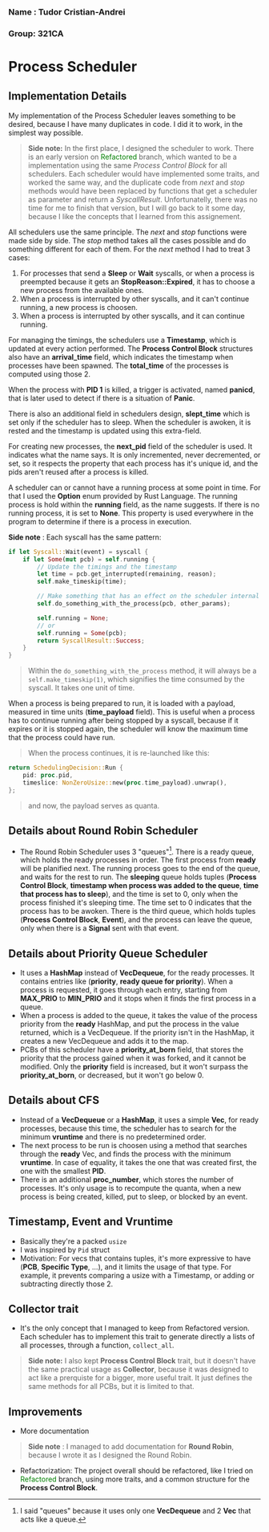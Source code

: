 ### Name : Tudor Cristian-Andrei
### Group: 321CA


# Process Scheduler

## Implementation Details

My implementation of the Process Scheduler leaves something to be desired, because I have many duplicates in code. I did it to work, in the simplest way possible.
> **Side note:** In the first place, I designed the scheduler to work. There is an early version on <span style="color:green">Refactored</span> branch, which wanted to be a implementation using the same *Process Control Block* for all schedulers. Each scheduler would have implemented some traits, and worked the same way, and the duplicate code from *next* and *stop* methods would have been replaced by functions that get a scheduler as parameter and return a *SyscallResult*. Unfortunatelly, there was no time for me to finish that version, but I will go back to it some day, because I like the concepts that I learned from this assignement.

All schedulers use the same principle. The *next* and *stop* functions were made side by side. The *stop* method takes all the cases possible and do something different for each of them. For the *next* method I had to treat 3 cases:

1. For processes that send a **Sleep** or **Wait** syscalls, or when a process is preempted because it gets an **StopReason::Expired**, it has to choose a new process from the available ones.
2. When a process is interrupted by other syscalls, and it can't continue running, a new process is choosen.
3. When a process is interrupted by other syscalls, and it can continue running.

For managing the timings, the schedulers use a **Timestamp**, which is updated at every action performed. The **Process Control Block** structures also have an **arrival_time** field, which indicates the timestamp when processes have been spawned. The **total_time** of the processes is computed using those 2.

When the process with **PID 1** is killed, a trigger is activated, named **panicd**, that is later used to detect if there is a situation of **Panic**.

There is also an additional field in schedulers design, **slept_time** which is set only if the scheduler has to sleep. When the scheduler is awoken, it is rested and the timestamp is updated using this extra-field.

For creating new processes, the **next_pid** field of the scheduler is used. It indicates what the name says. It is only incremented, never decremented, or set, so it respects the property that each process has it's unique id, and the pids aren't reused after a process is killed.

A scheduler can or cannot have a running process at some point in time. For that I used the **Option** enum provided by Rust Language. The running process is hold within the **running** field, as the name suggests. If there is no running process, it is set to **None**. This property is used everywhere in the program to determine if there is a process in execution.

**Side note** : Each syscall has the same pattern:
```rust
if let Syscall::Wait(event) = syscall {
    if let Some(mut pcb) = self.running {
        // Update the timings and the timestamp
        let time = pcb.get_interrupted(remaining, reason);
        self.make_timeskip(time);

        // Make something that has an effect on the scheduler internal state
        self.do_something_with_the_process(pcb, other_params);

        self.running = None;
        // or
        self.running = Some(pcb);
        return SyscallResult::Success;
    }
}
```
> Within the `do_something_with_the_process` method, it will always be a `self.make_timeskip(1)`, which signifies the time consumed by the syscall. It takes one unit of time.

When a process is being prepared to run, it is loaded with a payload, measured in time units (**time_payload** field). This is useful when a process has to continue running after being stopped by a syscall, because if it expires or it is stopped again, the scheduler will know the maximum time that the process could have run.

> When the process continues, it is re-launched like this:
```rust
return SchedulingDecision::Run {
    pid: proc.pid,
    timeslice: NonZeroUsize::new(proc.time_payload).unwrap(),
};
```
> and now, the payload serves as quanta.

## Details about Round Robin Scheduler
* The Round Robin Scheduler uses 3 "queues"[^1]. There is a ready queue, which holds the ready processes in order. The first process from **ready** will be planified next. The running process goes to the end of the queue, and waits for the rest to run. The **sleeping** queue holds tuples (**Process Control Block**, **timestamp when process was added to the queue**, **time that process has to sleep**), and the time is set to 0, only when the process finished it's sleeping time. The time set to 0 indicates that the process has to be awoken. There is the third queue, which holds tuples (**Process Control Block**, **Event**), and the process can leave the queue, only when there is a **Signal** sent with that event.

## Details about Priority Queue Scheduler
* It uses a **HashMap** instead of **VecDequeue**, for the ready processes. It contains entries like (**priority**, **ready queue for priority**). When a process is requested, it goes through each entry, starting from **MAX_PRIO** to **MIN_PRIO** and it stops when it finds the first process in a queue.
* When a process is added to the queue, it takes the value of the process priority from the **ready** HashMap, and put the process in the value returned, which is a VecDequeue. If the priority isn't in the HashMap, it creates a new VecDequeue and adds it to the map.
* PCBs of this scheduler have a **priority_at_born** field, that stores the priority that the process gained when it was forked, and it cannot be modified. Only the **priority** field is increased, but it won't surpass the **priority_at_born**, or decreased, but it won't go below 0.

## Details about CFS
* Instead of a **VecDequeue** or a **HashMap**, it uses a simple **Vec**, for ready processes, because this time, the scheduler has to search for the minimum **vruntime** and there is no predetermined order.
* The next process to be run is choosen using a method that searches through the **ready** Vec, and finds the process with the minimum **vruntime**. In case of equality, it takes the one that was created first, the one with the smallest **PID**.
* There is an additional **proc_number**, which stores the number of processes. It's only usage is to recompute the quanta, when a new process is being created, killed, put to sleep, or blocked by an event.

## Timestamp, Event and Vruntime
* Basically they're a packed `usize`
* I was inspired by `Pid` struct
* Motivation: For vecs that contains tuples, it's more expressive to have (**PCB**, **Specific Type**, ...), and it limits the usage of that type. For example, it prevents comparing a usize with a Timestamp, or adding or subtracting directly those 2.

## Collector trait
* It's the only concept that I managed to keep from Refactored version. Each scheduler has to implement this trait to generate directly a lists of all processes, through a function, `collect_all`.
> **Side note:** I also kept **Process Control Block** trait, but it doesn't have the same practical usage as **Collector**, because it was designed to act like a prerquiste for a bigger, more useful trait. It just defines the same methods for all PCBs, but it is limited to that.

## Improvements
* More documentation
> **Side note** : I managed to add documentation for **Round Robin**, because I wrote it as I designed the Round Robin.
* Refactorization: The project overall should be refactored, like I tried on <span style="color:green">Refactored</span> branch, using more traits, and a common structure for the **Process Control Block**.

[^1]: I said "queues" because it uses only one **VecDequeue** and 2 **Vec** that acts like a queue.


